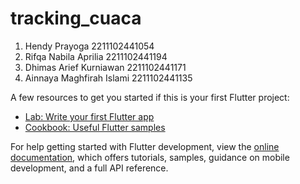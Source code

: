# tracking_cuaca
1. Hendy Prayoga 2211102441054
2. ⁠Rifqa Nabila Aprilia 2211102441194
3. Dhimas Arief Kurniawan 2211102441171
4. ⁠Ainnaya Maghfirah Islami 2211102441135

A few resources to get you started if this is your first Flutter project:

- [Lab: Write your first Flutter app](https://docs.flutter.dev/get-started/codelab)
- [Cookbook: Useful Flutter samples](https://docs.flutter.dev/cookbook)

For help getting started with Flutter development, view the
[online documentation](https://docs.flutter.dev/), which offers tutorials,
samples, guidance on mobile development, and a full API reference.
